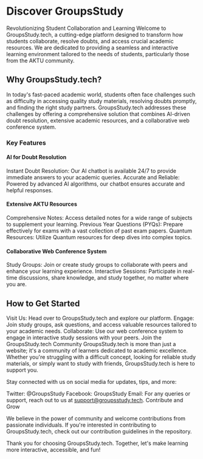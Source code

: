 <h1>Discover GroupsStudy</h1>

Revolutionizing Student Collaboration and Learning
Welcome to GroupsStudy.tech, a cutting-edge platform designed to transform how students collaborate, resolve doubts, and access crucial academic resources. We are dedicated to providing a seamless and interactive learning environment tailored to the needs of students, particularly those from the AKTU community.

 <h2>Why GroupsStudy.tech?</h2>
In today's fast-paced academic world, students often face challenges such as difficulty in accessing quality study materials, resolving doubts promptly, and finding the right study partners. GroupsStudy.tech addresses these challenges by offering a comprehensive solution that combines AI-driven doubt resolution, extensive academic resources, and a collaborative web conference system.

 <h3>Key Features</h3>
 
 <h4>AI for Doubt Resolution</h4>
Instant Doubt Resolution: Our AI chatbot is available 24/7 to provide immediate answers to your academic queries.
Accurate and Reliable: Powered by advanced AI algorithms, our chatbot ensures accurate and helpful responses.

<h4>Extensive AKTU Resources </h4>
Comprehensive Notes: Access detailed notes for a wide range of subjects to supplement your learning.
Previous Year Questions (PYQs): Prepare effectively for exams with a vast collection of past exam papers.
Quantum Resources: Utilize Quantum resources for deep dives into complex topics.
  <h4>Collaborative Web Conference System </h4>
Study Groups: Join or create study groups to collaborate with peers and enhance your learning experience.
Interactive Sessions: Participate in real-time discussions, share knowledge, and study together, no matter where you are.


  <h2>How to Get Started</h2>
Visit Us: Head over to GroupsStudy.tech and explore our platform.
Engage: Join study groups, ask questions, and access valuable resources tailored to your academic needs.
Collaborate: Use our web conference system to engage in interactive study sessions with your peers.
Join the GroupsStudy.tech Community
GroupsStudy.tech is more than just a website; it's a community of learners dedicated to academic excellence. Whether you're struggling with a difficult concept, looking for reliable study materials, or simply want to study with friends, GroupsStudy.tech is here to support you.

Stay connected with us on social media for updates, tips, and more:

Twitter: @GroupsStudy
Facebook: GroupsStudy
Email: For any queries or support, reach out to us at support@groupsstudy.tech.
Contribute and Grow

We believe in the power of community and welcome contributions from passionate individuals. If you're interested in contributing to GroupsStudy.tech, check out our contribution guidelines in the repository.

Thank you for choosing GroupsStudy.tech. Together, let's make learning more interactive, accessible, and fun!

